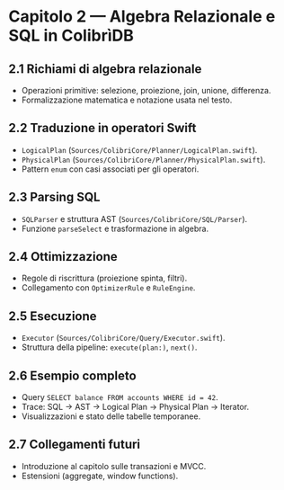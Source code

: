 # Capitolo 2 — Algebra Relazionale e SQL in ColibrìDB

## 2.1 Richiami di algebra relazionale
- Operazioni primitive: selezione, proiezione, join, unione, differenza.
- Formalizzazione matematica e notazione usata nel testo.

## 2.2 Traduzione in operatori Swift
- `LogicalPlan` (`Sources/ColibriCore/Planner/LogicalPlan.swift`).
- `PhysicalPlan` (`Sources/ColibriCore/Planner/PhysicalPlan.swift`).
- Pattern `enum` con casi associati per gli operatori.

## 2.3 Parsing SQL
- `SQLParser` e struttura AST (`Sources/ColibriCore/SQL/Parser`).
- Funzione `parseSelect` e trasformazione in algebra.

## 2.4 Ottimizzazione
- Regole di riscrittura (proiezione spinta, filtri).
- Collegamento con `OptimizerRule` e `RuleEngine`.

## 2.5 Esecuzione
- `Executor` (`Sources/ColibriCore/Query/Executor.swift`).
- Struttura della pipeline: `execute(plan:)`, `next()`.

## 2.6 Esempio completo
- Query `SELECT balance FROM accounts WHERE id = 42`.
- Trace: SQL → AST → Logical Plan → Physical Plan → Iterator.
- Visualizzazioni e stato delle tabelle temporanee.

## 2.7 Collegamenti futuri
- Introduzione al capitolo sulle transazioni e MVCC.
- Estensioni (aggregate, window functions).
